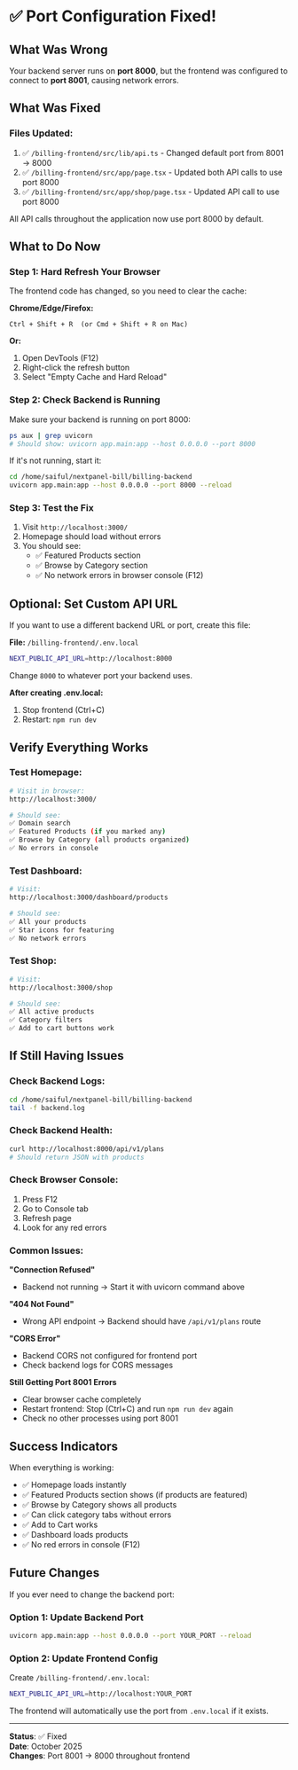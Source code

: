 # ✅ Port Configuration Fixed!

## What Was Wrong
Your backend server runs on **port 8000**, but the frontend was configured to connect to **port 8001**, causing network errors.

## What Was Fixed

### Files Updated:
1. ✅ `/billing-frontend/src/lib/api.ts` - Changed default port from 8001 → 8000
2. ✅ `/billing-frontend/src/app/page.tsx` - Updated both API calls to use port 8000
3. ✅ `/billing-frontend/src/app/shop/page.tsx` - Updated API call to use port 8000

All API calls throughout the application now use port 8000 by default.

## What to Do Now

### Step 1: Hard Refresh Your Browser
The frontend code has changed, so you need to clear the cache:

**Chrome/Edge/Firefox:**
```
Ctrl + Shift + R  (or Cmd + Shift + R on Mac)
```

**Or:**
1. Open DevTools (F12)
2. Right-click the refresh button
3. Select "Empty Cache and Hard Reload"

### Step 2: Check Backend is Running
Make sure your backend is running on port 8000:

```bash
ps aux | grep uvicorn
# Should show: uvicorn app.main:app --host 0.0.0.0 --port 8000
```

If it's not running, start it:
```bash
cd /home/saiful/nextpanel-bill/billing-backend
uvicorn app.main:app --host 0.0.0.0 --port 8000 --reload
```

### Step 3: Test the Fix
1. Visit `http://localhost:3000/`
2. Homepage should load without errors
3. You should see:
   - ✅ Featured Products section
   - ✅ Browse by Category section
   - ✅ No network errors in browser console (F12)

## Optional: Set Custom API URL

If you want to use a different backend URL or port, create this file:

**File:** `/billing-frontend/.env.local`
```bash
NEXT_PUBLIC_API_URL=http://localhost:8000
```

Change `8000` to whatever port your backend uses.

**After creating .env.local:**
1. Stop frontend (Ctrl+C)
2. Restart: `npm run dev`

## Verify Everything Works

### Test Homepage:
```bash
# Visit in browser:
http://localhost:3000/

# Should see:
✅ Domain search
✅ Featured Products (if you marked any)
✅ Browse by Category (all products organized)
✅ No errors in console
```

### Test Dashboard:
```bash
# Visit:
http://localhost:3000/dashboard/products

# Should see:
✅ All your products
✅ Star icons for featuring
✅ No network errors
```

### Test Shop:
```bash
# Visit:
http://localhost:3000/shop

# Should see:
✅ All active products
✅ Category filters
✅ Add to cart buttons work
```

## If Still Having Issues

### Check Backend Logs:
```bash
cd /home/saiful/nextpanel-bill/billing-backend
tail -f backend.log
```

### Check Backend Health:
```bash
curl http://localhost:8000/api/v1/plans
# Should return JSON with products
```

### Check Browser Console:
1. Press F12
2. Go to Console tab
3. Refresh page
4. Look for any red errors

### Common Issues:

**"Connection Refused"**
- Backend not running → Start it with uvicorn command above

**"404 Not Found"**
- Wrong API endpoint → Backend should have `/api/v1/plans` route

**"CORS Error"**
- Backend CORS not configured for frontend port
- Check backend logs for CORS messages

**Still Getting Port 8001 Errors**
- Clear browser cache completely
- Restart frontend: Stop (Ctrl+C) and run `npm run dev` again
- Check no other processes using port 8001

## Success Indicators

When everything is working:
- ✅ Homepage loads instantly
- ✅ Featured Products section shows (if products are featured)
- ✅ Browse by Category shows all products
- ✅ Can click category tabs without errors
- ✅ Add to Cart works
- ✅ Dashboard loads products
- ✅ No red errors in console (F12)

## Future Changes

If you ever need to change the backend port:

### Option 1: Update Backend Port
```bash
uvicorn app.main:app --host 0.0.0.0 --port YOUR_PORT --reload
```

### Option 2: Update Frontend Config
Create `/billing-frontend/.env.local`:
```bash
NEXT_PUBLIC_API_URL=http://localhost:YOUR_PORT
```

The frontend will automatically use the port from `.env.local` if it exists.

---

**Status**: ✅ Fixed  
**Date**: October 2025  
**Changes**: Port 8001 → 8000 throughout frontend


